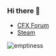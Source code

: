 ### Hi there 👋
* [CFX Forum](https://forum.cfx.re/u/golja_valjev)
* [Steam](https://steamcommunity.com/id/yakinaki)




![emptiness](https://github-readme-stats.vercel.app/api?username=reduxscripts&show_icons=true&theme=dracula)

